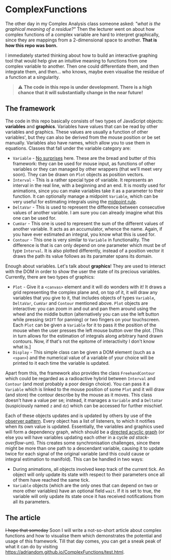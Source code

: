# ComplexFunctions

The other day in my Complex Analysis class someone asked: *"what is the graphical meaning of a residue?"*
Then the lecturer went on about how complex functions of a complex variable are hard to interpret graphically,
since they are mappings from a 2-dimensional space to another. **That is how this repo was born.**

I immediately started thinking about how to build an interactive graphing tool that would help give an
intuitive meaning to functions from one complex variable to another. Then one could differentiate them, and then
integrate them, and then... who knows, maybe even visualise the residue of a function at a singularity.

> :warning: **The code in this repo is under development. There is a high chance that it will substantially
change in the near future!**

## The framework
The code in this repo basically consists of two types of JavaScript objects: **variables** and **graphics**.
Variables have values that can be read by other variables and graphics. These values are usually a function
of other variables', but they can also be derived from the mouse position or be set manually.
Variables also have names, which allow you to use them in equations.
Classes that fall under the variable category are:
* `Variable` - [No surprises](https://youtu.be/u5CVsCnxyXg) here. These are the bread and butter of this framework:
they can be used for mouse input, as functions of other variables or they can managed by other wrappers
(that we'll meet very soon). They can be drawn on `Plot` objects as position vectors.
* `Interval` - This is a rather special type of variable. It represents an interval in the real line, with 
a beginning and an end. It is mostly used for animations, since you can make variables take it as a parameter to
their function. It can optionally manage a midpoint `Variable`, which can be very useful for estimating integrals
using the [midpoint rule](https://en.wikipedia.org/wiki/Riemann_sum#Midpoint_rule).
* `DeltaVar` - This is used to represent the difference between consecutive values of another variable. I am sure
you can already imagine what this one can be used for.
* `CumVar` - This one is used to represent the sum of the different values of another variable. It acts as an
accumulator, whence the name. Again, if you have ever estimated an integral, you know what this is used for.
* `Contour` - This one is very similar to `Variable` in functionality. The difference is that is can only depend on
one parameter which must be of type `Interval`. It is also plotted differently, instead of a position vector
it draws the path its value follows as its paramater spans its domain.

Enough about variables. Let's talk about **graphics**! They are used to interact with the DOM in order to show
the user the state of its precious variables. Currently, there are two types of graphics:
* `Plot` - Give it a `<canvas>` element and it will do wonders with it! It draws a grid representing the
complex plane and, on top of it, it will draw any variables that you give to it, that includes objects of types
`Variable`, `DeltaVar`, `CumVar` and `Contour` mentioned above. `Plot` objects are interactive: you can zoom in
and out and pan them around using the wheel and the middle button (alternatively you can use the left button
while pressing `SHIFT` for panning) or two fingers on your touchscreen. Each `Plot` can be given a `Variable` for it
to pass it the position of the mouse when the user presses the left mouse button over the plot. [This in turn allows
for the estimation of integrals along arbitrary hand drawn contours. Now, if that's not the epitome of interactivity
I don't know what is.]
* `Display` - This simple class can be given a DOM element (such as a `<span>`) and the numerical value of a variable
of your choice will be printed to it each time the variable is updated.

Apart from this, the framework also provides the class `FreehandContour` which could be regarded as a radioactive
hybrid between `Interval` and `Contour` (and most probably a poor design choice). You can pass it a `Variable` which
is linked to the mouse position of some `Plot` and it will draw (and store) the contour describe by the mouse as it 
moves. This class doesn't have a value per se; instead, it manages a `Variable` and a `DeltaVar` (suspiciously
named `z` and `dz`) which can be accessed for further mischief.

Each of these objects updates and is updated by others by use of the 
[observer pattern](https://en.wikipedia.org/wiki/Observer_pattern). Every object has a list of listeners,
to which it notifies when its own value is updated. Essentially, the variables and graphics used will form
a dependency graph, which should be a [directed acyclic graph](https://en.wikipedia.org/wiki/Directed_acyclic_graph)
(or else you will have variables updating each other in a cycle *ad stack-overflow-um*). This creates some
synchronisation challenges, since there might be more than one path to a descendant variable, causing it
to update twice for each signal of the original variable (and this could cause or integral estimation to manifold).
This can be handled in two ways:
* During animations, all objects involved keep track of the current tick. An object will only update its state
with respect to their parameters once all of them have reached the same tick.
* `Variable` objects (which are the only ones that can depend on two or more other variables) have an optional
field `wait`. If it is set to true, the variable will only update its state once it has received notifications
from all its parameters.

## The article
~~I hope that someday~~ Soon I will write a not-so-short article about complex functions and how to visualise them
which demonstrates the potential and usage of this framework. Till that day comes, you can get a sneak peak of
what it can do by visiting https://adriandom.github.io/ComplexFunctions/test.html.
